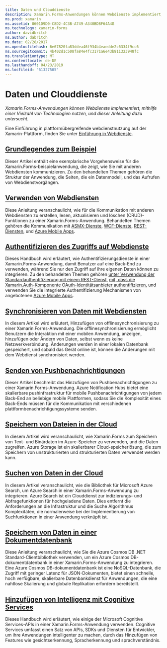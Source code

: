 ```yaml
---
title: Daten und Clouddienste
description: Xamarin.Forms-Anwendungen können Webdienste implementiert, mithilfe einer Vielzahl von Technologien nutzen, und dieser Anleitung dazu untersucht.
ms.prod: xamarin
ms.assetid: 0601D9D0-C8D2-4C3B-A749-A340BDBF64A4ß
ms.technology: xamarin-forms
author: davidbritch
ms.author: dabritch
ms.date: 02/28/2017
ms.openlocfilehash: 6e67820fa83ddea46f934b4eaedde2c6334f9cc6
ms.sourcegitcommit: 4b402d1c508fa84e4fc3171a6e43b811323948fc
ms.translationtype: MT
ms.contentlocale: de-DE
ms.lasthandoff: 04/23/2019
ms.locfileid: "61327505"
---
```

# <a name="data--cloud-services"></a>Daten und Clouddienste

_Xamarin.Forms-Anwendungen können Webdienste implementiert, mithilfe einer Vielzahl von Technologien nutzen, und dieser Anleitung dazu untersucht._

Eine Einführung in plattformübergreifende webdienstnutzung auf der Xamarin-Plattform, finden Sie unter [Einführung in Webdienste](~/cross-platform/data-cloud/web-services/index.md).

## <a name="understanding-the-samplexamarin-formsdata-cloudwalkthroughmd"></a>[Grundlegendes zum Beispiel](~/xamarin-forms/data-cloud/walkthrough.md)

Dieser Artikel enthält eine exemplarische Vorgehensweise für die Xamarin.Forms-beispielanwendung, die zeigt, wie Sie mit anderen Webdiensten kommunizieren. Zu den behandelten Themen gehören die Struktur der Anwendung, die Seiten, die ein Datenmodell, und das Aufrufen von Webdienstvorgängen.

## <a name="consuming-web-servicesxamarin-formsdata-cloudconsumingindexmd"></a>[Verwenden von Webdiensten](~/xamarin-forms/data-cloud/consuming/index.md)

Diese Anleitung veranschaulicht, wie für die Kommunikation mit anderen Webdiensten zu erstellen, lesen, aktualisieren und löschen (CRUD)-Funktionen zu einer Xamarin.Forms-Anwendung. Behandelten Themen gehören die Kommunikation mit [ASMX-Dienste](consuming/asmx.md), [WCF-Dienste](consuming/wcf.md), [REST-Diensten](consuming/rest.md), und [Azure Mobile Apps](consuming/azure.md).

## <a name="authenticating-access-to-web-servicesxamarin-formsdata-cloudauthenticationindexmd"></a>[Authentifizieren des Zugriffs auf Webdienste](~/xamarin-forms/data-cloud/authentication/index.md)

Dieses Handbuch wird erläutert, wie Authentifizierungsdienste in einer Xamarin.Forms-Anwendung, damit Benutzer auf eine Back-End zu verwenden, während Sie nur den Zugriff auf ihre eigenen Daten können zu integrieren. Zu den behandelten Themen gehören [unter Verwendung der Standardauthentifizierung mit einem REST-Dienst](authentication/rest.md), [mit, dass die Xamarin.Auth-Komponente OAuth-Identitätsanbieter authentifizieren](authentication/oauth.md), und verwenden Sie die integrierte Authentifizierung Mechanismen von angebotenen [Azure Mobile Apps](authentication/azure.md).

## <a name="synchronizing-data-with-web-servicessyncindexmd"></a>[Synchronisieren von Daten mit Webdiensten](sync/index.md)

In diesem Artikel wird erläutert, Hinzufügen von offlinesynchronisierung zu einer Xamarin.Forms-Anwendung. Die offlinesynchronisierung ermöglicht Benutzern die Interaktion mit einer mobilen Anwendung, anzeigen, hinzufügen oder Ändern von Daten, selbst wenn es keine Netzwerkverbindung. Änderungen werden in einer lokalen Datenbank gespeichert, und sobald das Gerät online ist, können die Änderungen mit dem Webdienst synchronisiert werden.

## <a name="sending-push-notificationspush-notificationsindexmd"></a>[Senden von Pushbenachrichtigungen](push-notifications/index.md)

Dieser Artikel beschreibt das Hinzufügen von Pushbenachrichtigungen zu einer Xamarin.Forms-Anwendung. Azure Notification Hubs bietet eine skalierbare pushinfrastruktur für mobile Pushbenachrichtigungen von jedem Back-End an beliebige mobile Plattformen, sodass Sie die Komplexität eines Back-Ends müssen für die Kommunikation mit verschiedenen plattformbenachrichtigungssysteme senden.

## <a name="storing-files-in-the-cloudstorageindexmd"></a>[Speichern von Dateien in der Cloud](storage/index.md)

In diesem Artikel wird veranschaulicht, wie Xamarin.Forms zum Speichern von Text- und Binärdaten im Azure-Speicher zu verwenden, und die Daten zugreifen. Azure Storage ist ein skalierbarer Cloud-speicherlösung, die zum Speichern von unstrukturierten und strukturierten Daten verwendet werden kann.

## <a name="searching-data-in-the-cloudsearchindexmd"></a>[Suchen von Daten in der Cloud](search/index.md)

In diesem Artikel veranschaulicht, wie die Bibliothek für Microsoft Azure Search, um Azure Search in einer Xamarin.Forms-Anwendung zu integrieren. Azure Search ist ein Clouddienst zur indizierungs- und Abfragefunktionen für hochgeladene Daten. Dies entfernt die Anforderungen an die Infrastruktur und die Suche Algorithmus Komplexitäten, die normalerweise bei der Implementierung von Suchfunktionen in einer Anwendung verknüpft ist.

## <a name="storing-data-in-a-document-databasecosmosdbindexmd"></a>[Speichern von Daten in einer Dokumentdatenbank](cosmosdb/index.md)

Diese Anleitung veranschaulicht, wie Sie die Azure Cosmos DB .NET Standard-Clientbibliothek verwenden, um ein Azure Cosmos DB-dokumentdatenbank in einer Xamarin.Forms-Anwendung zu integrieren. Eine Azure Cosmos DB-dokumentdatenbank ist eine NoSQL-Datenbank, die Zugriff mit geringer Latenz für JSON-Dokumenten, bietet einen schnelle, hoch verfügbare, skalierbare Datenbankdienst für Anwendungen, die eine nahtlose Skalierung und globale Replikation erfordern bereitstellt.

## <a name="adding-intelligence-with-cognitive-servicescognitive-servicesindexmd"></a>[Hinzufügen von Intelligenz mit Cognitive Services](cognitive-services/index.md)

Dieses Handbuch wird erläutert, wie einige der Microsoft Cognitive Services-APIs in einer Xamarin.Forms-Anwendung verwenden. Cognitive Services umfasst einen Satz von APIs, SDKs und Diensten für Entwickler, um ihre Anwendungen intelligenter zu machen, durch das Hinzufügen von Features wie gesichtserkennung, Spracherkennung und sprachverständnis.
